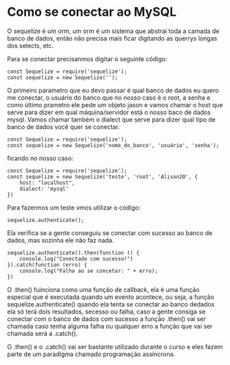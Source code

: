# Como se conectar ao MySQL

O sequelize é um orm, um orm é um sistema que abstrai toda a camada de banco de dados, então não precisa mais ficar digitando as querrys longas dos selects, etc.

Para se conectar precisanmos digitar o seguinte código:

    const Sequelize = require('sequelize');
    const sequelize = new Sequelize('');

O primeiro parametro que eu devo passar é qual banco de dados eu quero me conectar, o usuário do banco que no nosso caso é o root, a senha e como último prametro ele pede um objeto jason e vamos chamar o host que serve para dizer em qual máquina/servidor está o nosso baco de dados mysql. Vamos chamar também o dialect que serve para dizer qual tipo de banco de dados você quer se conectar.

    const Sequelize = require('sequelize');
    const sequelize = new Sequelize('nome_do_banco', 'usuário', 'senha');

ficando no nosso caso:
     
    const Sequelize = require('sequelize');
    const sequelize = new Sequelize('teste', 'root', 'Alison20', {
        host: "localhost",
        dialect: 'mysql'
    })

Para fazermos um teste vmos utilizar o código:

    sequelize.authenticate();

Ela verifica se a gente conseguiu se conectar com sucesso ao banco de dados, mas sozinha ele não faz nada.

    sequelize.authenticate().then(function () {
        console.log("Conectado com sucesso!")
    }).catch(function (erro) {
        console.log("Falha ao se concetar: " + erro);
    })

O .then() fuinciona como uma função de callback, ela é uma função especial que é executada quando um evento acontece, ou seja, a função sequelize.authenticate() quando ela tenta se conectar ao banco dedados ela só terá dois resultados, secesso ou falha, caso a gente consiga se conectar com o banco de dados com sucesso a função .then() vai ser chamada caso tenha alguma falha ou qualquer erro a função que vai ser chamada será a .catch().

O .then() e o .catch() vai ser bastante utilizado durante o curso e eles fazem parte de um paradigma chamado programação assíncrona.

